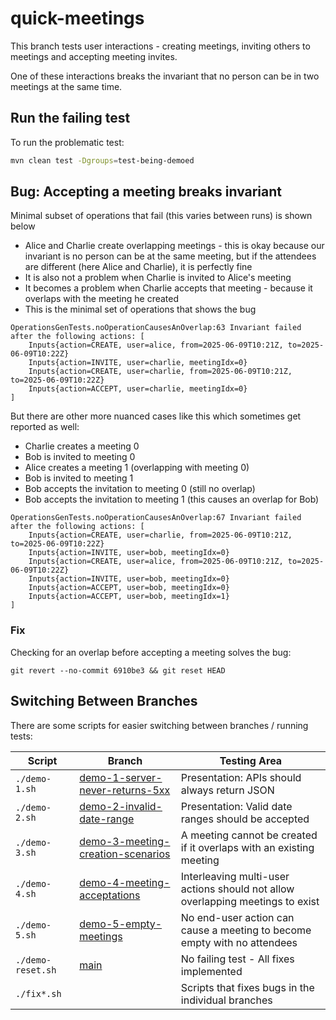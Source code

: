 # quick-meetings

This branch tests user interactions - creating meetings, inviting others to meetings and accepting
meeting invites.

One of these interactions breaks the invariant that no person can be in two meetings at the same
time.

## Run the failing test

To run the problematic test:

```bash
mvn clean test -Dgroups=test-being-demoed
```

## Bug: Accepting a meeting breaks invariant

Minimal subset of operations that fail (this varies between runs) is shown below

- Alice and Charlie create overlapping meetings - this is okay because our invariant is no person
  can be at the same meeting, but if the attendees are different (here Alice and Charlie), it is
  perfectly fine
- It is also not a problem when Charlie is invited to Alice's meeting
- It becomes a problem when Charlie accepts that meeting - because it overlaps with the meeting he
  created
- This is the minimal set of operations that shows the bug

```
OperationsGenTests.noOperationCausesAnOverlap:63 Invariant failed after the following actions: [
    Inputs{action=CREATE, user=alice, from=2025-06-09T10:21Z, to=2025-06-09T10:22Z}
    Inputs{action=INVITE, user=charlie, meetingIdx=0}
    Inputs{action=CREATE, user=charlie, from=2025-06-09T10:21Z, to=2025-06-09T10:22Z}
    Inputs{action=ACCEPT, user=charlie, meetingIdx=0}
]
```

But there are other more nuanced cases like this which sometimes get reported as well:

- Charlie creates a meeting 0
- Bob is invited to meeting 0
- Alice creates a meeting 1 (overlapping with meeting 0)
- Bob is invited to meeting 1
- Bob accepts the invitation to meeting 0 (still no overlap)
- Bob accepts the invitation to meeting 1 (this causes an overlap for Bob)

```
OperationsGenTests.noOperationCausesAnOverlap:67 Invariant failed after the following actions: [
    Inputs{action=CREATE, user=charlie, from=2025-06-09T10:21Z, to=2025-06-09T10:22Z}
    Inputs{action=INVITE, user=bob, meetingIdx=0}
    Inputs{action=CREATE, user=alice, from=2025-06-09T10:21Z, to=2025-06-09T10:22Z}
    Inputs{action=INVITE, user=bob, meetingIdx=0}
    Inputs{action=ACCEPT, user=bob, meetingIdx=0}
    Inputs{action=ACCEPT, user=bob, meetingIdx=1}
]
```

### Fix

Checking for an overlap before accepting a meeting solves the bug:

```
git revert --no-commit 6910be3 && git reset HEAD
```

## Switching Between Branches

There are some scripts for easier switching between branches / running tests:

| Script            | Branch                                                                                                               | Testing Area                                                                   |
|-------------------|----------------------------------------------------------------------------------------------------------------------|--------------------------------------------------------------------------------|
| `./demo-1.sh`     | [demo-1-server-never-returns-5xx](https://github.com/mourjo/quick-meetings/tree/demo-1-server-never-returns-5xx)     | Presentation: APIs should always return JSON                                   |
| `./demo-2.sh`     | [demo-2-invalid-date-range](https://github.com/mourjo/quick-meetings/tree/demo-2-invalid-date-range)                 | Presentation: Valid date ranges should be accepted                             |
| `./demo-3.sh`     | [demo-3-meeting-creation-scenarios](https://github.com/mourjo/quick-meetings/tree/demo-3-meeting-creation-scenarios) | A meeting cannot be created if it overlaps with an existing meeting            |
| `./demo-4.sh`     | [demo-4-meeting-acceptations](https://github.com/mourjo/quick-meetings/tree/demo-4-meeting-acceptations)             | Interleaving multi-user actions should not allow overlapping meetings to exist |
| `./demo-5.sh`     | [demo-5-empty-meetings](https://github.com/mourjo/quick-meetings/tree/demo-5-empty-meetings)                         | No end-user action can cause a meeting to become empty with no attendees       |
| `./demo-reset.sh` | [main](https://github.com/mourjo/quick-meetings/)                                                                    | No failing test - All fixes implemented                                        |
| `./fix*.sh`       |                                                                                                                      | Scripts that fixes bugs in the individual branches                             |
